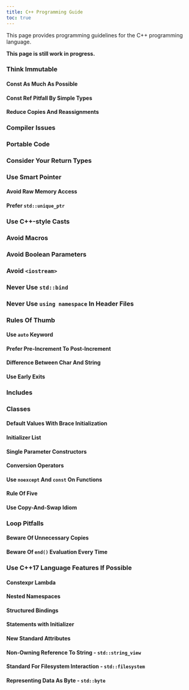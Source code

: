 ```yaml
---
title: C++ Programming Guide
toc: true
---
```


This page provides programming guidelines for the C++ programming language.

<div class="alert alert-warning">
  <strong>This page is still work in progress.</strong>
</div>

### Think Immutable

#### Const As Much As Possible

#### Const Ref Pitfall By Simple Types

#### Reduce Copies And Reassignments

### Compiler Issues

### Portable Code

### Consider Your Return Types

### Use Smart Pointer

#### Avoid Raw Memory Access

#### Prefer `std::unique_ptr`

### Use C++-style Casts

### Avoid Macros

### Avoid Boolean Parameters

### Avoid `<iostream>`

### Never Use `std::bind`

### Never Use `using namespace` In Header Files

### Rules Of Thumb

#### Use `auto` Keyword

#### Prefer Pre-Increment To Post-Increment

#### Difference Between Char And String

#### Use Early Exits

### Includes

### Classes

#### Default Values With Brace Initialization

#### Initializer List

#### Single Parameter Constructors

#### Conversion Operators

#### Use `noexcept` And `const` On Functions

#### Rule Of Five

#### Use Copy-And-Swap Idiom

### Loop Pitfalls

#### Beware Of Unnecessary Copies

#### Beware Of `end()` Evaluation Every Time

### Use C++17 Language Features If Possible

#### Constexpr Lambda

#### Nested Namespaces

#### Structured Bindings

#### Statements with Initializer

#### New Standard Attributes

#### Non-Owning Reference To String - `std::string_view`

#### Standard For Filesystem Interaction - `std::filesystem`

#### Representing Data As Byte - `std::byte`

